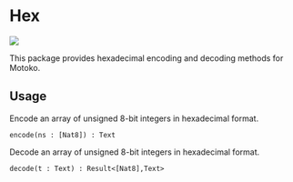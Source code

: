 # Hex

<a href="https://sdk.dfinity.org/docs/"><img src="https://img.shields.io/badge/dfx-0.8.0-yellow"/></a>

This package provides hexadecimal encoding and decoding methods for Motoko.

## Usage

Encode an array of unsigned 8-bit integers in hexadecimal format.
```motoko
encode(ns : [Nat8]) : Text
```

Decode an array of unsigned 8-bit integers in hexadecimal format.
```motoko
decode(t : Text) : Result<[Nat8],Text>
```
